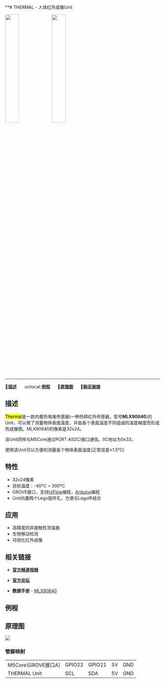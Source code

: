 **# THERMAL - 人体红外成像Unit

<img src="assets/img/product_pics/unit/M5GO_Unit_thermal.png" width="30%" height="30%"><img src="assets/img/product_pics/unit/unit_thermal_grove_a.png" width="30%" height="30%">

***

:memo:**[描述](#描述)**&nbsp;&nbsp;&nbsp;&nbsp;&nbsp;&nbsp;:octocat:**[例程](#例程)**&nbsp;&nbsp;&nbsp;&nbsp;&nbsp;&nbsp;:electric_plug:**[原理图](#原理图)**&nbsp;&nbsp;&nbsp;&nbsp;&nbsp;&nbsp;🛒**[购买链接](https://item.taobao.com/item.htm?spm=a1z10.3-c.w4002-1172588106.70.3a93425e5PQbBs&id=576966170317)**

## 描述

<mark>Thermal</mark>是一款内置热电堆传感器(一种热释红外传感器，型号**MLX90640**)的Unit，可以用了测量物体表面温度，并由各个表面温度不同组成的温度梯度而形成热成像图。MLX90640的像素是32x24。

该Unit同样与M5Core通过PORT A(I2C)接口通信。IIC地址为0x33。

使用该Unit可以方便的测量各个物体表面温度(正常误差±1.5°C)


## 特性

-  32x24像素
-  目标温度：-40°C ~ 300°C
-  GROVE接口，支持[UiFlow](http://flow.m5stack.com)编程，[Arduino](http://www.arduino.cc)编程
-  Unit内置两个Lego插件孔，方便与Lego件结合

## 应用

-  高精度的非接触性测温器
-  生物移动检测
-  可视化红外成像

## 相关链接

- **[官方频道视频](https://i.youku.com/i/UNjE1ODA2MzE0OA==?spm=a2hzp.8253869.0.0)**

- **[官方论坛](http://forum.m5stack.com/)**

-  **数据手册** - [MLX90640](http://www.alldatasheet.com/datasheet-pdf/pdf/884988/MELEXIS/MLX90640.html)

## 例程

<!-- ### 1. Arduino IDE

```arduino
DHT12 dht12; //new a object
Adafruit_BMP280 bme;

float tmp = dht12.readTemperature();//temperature
float hum = dht12.readHumidity();//humidity
float pressure = bme.readPressure();//pressure
```

具体例程请点击[这里](https://github.com/m5stack/M5-ProductExampleCodes/tree/master/Unit/THERMAL/Arduino)。

### 2. UIFlow

<img src="assets/img/product_pics/unit/unit_example/example_unit_thermal_01.png" width="30%" height="30%"> <img src="assets/img/product_pics/unit/unit_example/example_unit_thermal_02.png" width="55%" height="55%">

具体例程请点击[这里](https://github.com/m5stack/M5-ProductExampleCodes/tree/master/Unit/THERMAL/UIFlow)。 -->

## 原理图

<img src="assets/img/product_pics/unit/thermal_sch.JPG">

### 管脚映射

<table>
 <tr><td>M5Core(GROVE接口A)</td><td>GPIO22</td><td>GPIO21</td><td>5V</td><td>GND</td></tr>
 <tr><td>THERMAL Unit</td><td>SCL</td><td>SDA</td><td>5V</td><td>GND</td></tr>
</table>